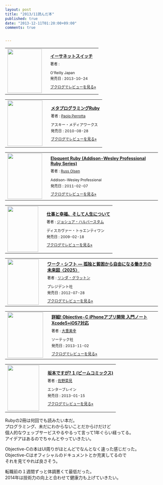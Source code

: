 ```yaml
---
layout: post
title: "2013/11読んだ本"
published: true
date: "2013-12-11T01:20:00+09:00"
comments: true


---
```


<div class="booklog_html"><table><tr><td class="booklog_html_image"><a href="http://www.oreilly.co.jp/books/9784873116426/" target="_blank"><img src="http://www.oreilly.co.jp/books/images/picture_small978-4-87311-642-6.gif" width="113" height="145" style="border:0;border-radius:0;" /></a></td><td class="booklog_html_info" style="padding-left:20px;"><div class="booklog_html_title" style="margin-bottom:10px;font-size:14px;font-weight:bold;"><a href="http://www.oreilly.co.jp/books/9784873116426/" target="_blank">イーサネットスイッチ</a></div><div style="margin-bottom:10px;"><div class="booklog_html_author" style="margin-bottom:15px;font-size:12px;;line-height:1.2em">著者 : </div><div class="booklog_html_manufacturer" style="margin-bottom:5px;font-size:12px;;line-height:1.2em">O'Reilly Japan</div><div class="booklog_html_release" style="font-size:12px;;line-height:1.2em">発売日 : 2013-10-24</div></div><div class="booklog_html_link_amazon"><a href="http://booklog.jp/item/11/9784873116426" style="font-size:12px;" target="_blank">ブクログでレビューを見る»</a></div></td></tr></table></div>
<div class="booklog_html"><table><tr><td class="booklog_html_image"><a href="http://www.amazon.co.jp/%E3%83%A1%E3%82%BF%E3%83%97%E3%83%AD%E3%82%B0%E3%83%A9%E3%83%9F%E3%83%B3%E3%82%B0Ruby-Paolo-Perrotta/dp/4048687158%3FSubscriptionId%3D0AVSM5SVKRWTFMG7ZR82%26tag%3D13nightcrows-22%26linkCode%3Dxm2%26camp%3D2025%26creative%3D165953%26creativeASIN%3D4048687158" target="_blank"><img src="http://ecx.images-amazon.com/images/I/51TODrMIEnL._SL160_.jpg" width="115" height="150" style="border:0;border-radius:0;" /></a></td><td class="booklog_html_info" style="padding-left:20px;"><div class="booklog_html_title" style="margin-bottom:10px;font-size:14px;font-weight:bold;"><a href="http://www.amazon.co.jp/%E3%83%A1%E3%82%BF%E3%83%97%E3%83%AD%E3%82%B0%E3%83%A9%E3%83%9F%E3%83%B3%E3%82%B0Ruby-Paolo-Perrotta/dp/4048687158%3FSubscriptionId%3D0AVSM5SVKRWTFMG7ZR82%26tag%3D13nightcrows-22%26linkCode%3Dxm2%26camp%3D2025%26creative%3D165953%26creativeASIN%3D4048687158" target="_blank">メタプログラミングRuby</a></div><div style="margin-bottom:10px;"><div class="booklog_html_author" style="margin-bottom:15px;font-size:12px;;line-height:1.2em">著者 : <a href="http://booklog.jp/author/Paolo+Perrotta" target="_blank">Paolo Perrotta</a></div><div class="booklog_html_manufacturer" style="margin-bottom:5px;font-size:12px;;line-height:1.2em">アスキー・メディアワークス</div><div class="booklog_html_release" style="font-size:12px;;line-height:1.2em">発売日 : 2010-08-28</div></div><div class="booklog_html_link_amazon"><a href="http://booklog.jp/item/1/4048687158" style="font-size:12px;" target="_blank">ブクログでレビューを見る»</a></div></td></tr></table></div>
<div class="booklog_html"><table><tr><td class="booklog_html_image"><a href="http://www.amazon.co.jp/Eloquent-Ruby-Addison-Wesley-Professional-Series-ebook/dp/B004MMEJ36%3FSubscriptionId%3D0AVSM5SVKRWTFMG7ZR82%26tag%3D13nightcrows-22%26linkCode%3Dxm2%26camp%3D2025%26creative%3D165953%26creativeASIN%3DB004MMEJ36" target="_blank"><img src="http://ecx.images-amazon.com/images/I/51NOH1DvAGL._SL160_.jpg" width="114" height="150" style="border:0;border-radius:0;" /></a></td><td class="booklog_html_info" style="padding-left:20px;"><div class="booklog_html_title" style="margin-bottom:10px;font-size:14px;font-weight:bold;"><a href="http://www.amazon.co.jp/Eloquent-Ruby-Addison-Wesley-Professional-Series-ebook/dp/B004MMEJ36%3FSubscriptionId%3D0AVSM5SVKRWTFMG7ZR82%26tag%3D13nightcrows-22%26linkCode%3Dxm2%26camp%3D2025%26creative%3D165953%26creativeASIN%3DB004MMEJ36" target="_blank">Eloquent Ruby (Addison-Wesley Professional Ruby Series)</a></div><div style="margin-bottom:10px;"><div class="booklog_html_author" style="margin-bottom:15px;font-size:12px;;line-height:1.2em">著者 : <a href="http://booklog.jp/author/Russ+Olsen" target="_blank">Russ Olsen</a></div><div class="booklog_html_manufacturer" style="margin-bottom:5px;font-size:12px;;line-height:1.2em">Addison-Wesley Professional</div><div class="booklog_html_release" style="font-size:12px;;line-height:1.2em">発売日 : 2011-02-07</div></div><div class="booklog_html_link_amazon"><a href="http://booklog.jp/item/1/B004MMEJ36" style="font-size:12px;" target="_blank">ブクログでレビューを見る»</a></div></td></tr></table></div>
<div class="booklog_html"><table><tr><td class="booklog_html_image"><a href="http://www.amazon.co.jp/%E4%BB%95%E4%BA%8B%E3%81%A8%E5%B9%B8%E7%A6%8F%E3%80%81%E3%81%9D%E3%81%97%E3%81%A6%E4%BA%BA%E7%94%9F%E3%81%AB%E3%81%A4%E3%81%84%E3%81%A6-%E3%82%B8%E3%83%A7%E3%82%B7%E3%83%A5%E3%82%A2%E3%83%BB%E3%83%8F%E3%83%AB%E3%83%90%E3%83%BC%E3%82%B9%E3%82%BF%E3%83%A0/dp/4887596839%3FSubscriptionId%3D0AVSM5SVKRWTFMG7ZR82%26tag%3D13nightcrows-22%26linkCode%3Dxm2%26camp%3D2025%26creative%3D165953%26creativeASIN%3D4887596839" target="_blank"><img src="http://ecx.images-amazon.com/images/I/51BkkH-iuoL._SL160_.jpg" width="101" height="150" style="border:0;border-radius:0;" /></a></td><td class="booklog_html_info" style="padding-left:20px;"><div class="booklog_html_title" style="margin-bottom:10px;font-size:14px;font-weight:bold;"><a href="http://www.amazon.co.jp/%E4%BB%95%E4%BA%8B%E3%81%A8%E5%B9%B8%E7%A6%8F%E3%80%81%E3%81%9D%E3%81%97%E3%81%A6%E4%BA%BA%E7%94%9F%E3%81%AB%E3%81%A4%E3%81%84%E3%81%A6-%E3%82%B8%E3%83%A7%E3%82%B7%E3%83%A5%E3%82%A2%E3%83%BB%E3%83%8F%E3%83%AB%E3%83%90%E3%83%BC%E3%82%B9%E3%82%BF%E3%83%A0/dp/4887596839%3FSubscriptionId%3D0AVSM5SVKRWTFMG7ZR82%26tag%3D13nightcrows-22%26linkCode%3Dxm2%26camp%3D2025%26creative%3D165953%26creativeASIN%3D4887596839" target="_blank">仕事と幸福、そして人生について</a></div><div style="margin-bottom:10px;"><div class="booklog_html_author" style="margin-bottom:15px;font-size:12px;;line-height:1.2em">著者 : <a href="http://booklog.jp/author/%E3%82%B8%E3%83%A7%E3%82%B7%E3%83%A5%E3%82%A2%E3%83%BB%E3%83%8F%E3%83%AB%E3%83%90%E3%83%BC%E3%82%B9%E3%82%BF%E3%83%A0" target="_blank">ジョシュア・ハルバースタム</a></div><div class="booklog_html_manufacturer" style="margin-bottom:5px;font-size:12px;;line-height:1.2em">ディスカヴァー・トゥエンティワン</div><div class="booklog_html_release" style="font-size:12px;;line-height:1.2em">発売日 : 2009-02-18</div></div><div class="booklog_html_link_amazon"><a href="http://booklog.jp/item/1/4887596839" style="font-size:12px;" target="_blank">ブクログでレビューを見る»</a></div></td></tr></table></div>
<div class="booklog_html"><table><tr><td class="booklog_html_image"><a href="http://www.amazon.co.jp/%E3%83%AF%E3%83%BC%E3%82%AF%E3%83%BB%E3%82%B7%E3%83%95%E3%83%88-%E2%80%95-%E5%AD%A4%E7%8B%AC%E3%81%A8%E8%B2%A7%E5%9B%B0%E3%81%8B%E3%82%89%E8%87%AA%E7%94%B1%E3%81%AB%E3%81%AA%E3%82%8B%E5%83%8D%E3%81%8D%E6%96%B9%E3%81%AE%E6%9C%AA%E6%9D%A5%E5%9B%B3%E3%80%882025%E3%80%89-%E3%83%AA%E3%83%B3%E3%83%80%E3%83%BB%E3%82%B0%E3%83%A9%E3%83%83%E3%83%88%E3%83%B3/dp/4833420163%3FSubscriptionId%3D0AVSM5SVKRWTFMG7ZR82%26tag%3D13nightcrows-22%26linkCode%3Dxm2%26camp%3D2025%26creative%3D165953%26creativeASIN%3D4833420163" target="_blank"><img src="http://ecx.images-amazon.com/images/I/51q5jtSKEQL._SL160_.jpg" width="103" height="150" style="border:0;border-radius:0;" /></a></td><td class="booklog_html_info" style="padding-left:20px;"><div class="booklog_html_title" style="margin-bottom:10px;font-size:14px;font-weight:bold;"><a href="http://www.amazon.co.jp/%E3%83%AF%E3%83%BC%E3%82%AF%E3%83%BB%E3%82%B7%E3%83%95%E3%83%88-%E2%80%95-%E5%AD%A4%E7%8B%AC%E3%81%A8%E8%B2%A7%E5%9B%B0%E3%81%8B%E3%82%89%E8%87%AA%E7%94%B1%E3%81%AB%E3%81%AA%E3%82%8B%E5%83%8D%E3%81%8D%E6%96%B9%E3%81%AE%E6%9C%AA%E6%9D%A5%E5%9B%B3%E3%80%882025%E3%80%89-%E3%83%AA%E3%83%B3%E3%83%80%E3%83%BB%E3%82%B0%E3%83%A9%E3%83%83%E3%83%88%E3%83%B3/dp/4833420163%3FSubscriptionId%3D0AVSM5SVKRWTFMG7ZR82%26tag%3D13nightcrows-22%26linkCode%3Dxm2%26camp%3D2025%26creative%3D165953%26creativeASIN%3D4833420163" target="_blank">ワーク・シフト ― 孤独と貧困から自由になる働き方の未来図〈2025〉</a></div><div style="margin-bottom:10px;"><div class="booklog_html_author" style="margin-bottom:15px;font-size:12px;;line-height:1.2em">著者 : <a href="http://booklog.jp/author/%E3%83%AA%E3%83%B3%E3%83%80%E3%83%BB%E3%82%B0%E3%83%A9%E3%83%83%E3%83%88%E3%83%B3" target="_blank">リンダ・グラットン</a></div><div class="booklog_html_manufacturer" style="margin-bottom:5px;font-size:12px;;line-height:1.2em">プレジデント社</div><div class="booklog_html_release" style="font-size:12px;;line-height:1.2em">発売日 : 2012-07-28</div></div><div class="booklog_html_link_amazon"><a href="http://booklog.jp/item/1/4833420163" style="font-size:12px;" target="_blank">ブクログでレビューを見る»</a></div></td></tr></table></div>
<div class="booklog_html"><table><tr><td class="booklog_html_image"><a href="http://www.amazon.co.jp/Objective-C-iPhone%E3%82%A2%E3%83%97%E3%83%AA%E9%96%8B%E7%99%BA-%E5%85%A5%E9%96%80%E3%83%8E%E3%83%BC%E3%83%88-Xcode5-iOS7%E5%AF%BE%E5%BF%9C/dp/4800710227%3FSubscriptionId%3D0AVSM5SVKRWTFMG7ZR82%26tag%3D13nightcrows-22%26linkCode%3Dxm2%26camp%3D2025%26creative%3D165953%26creativeASIN%3D4800710227" target="_blank"><img src="http://ecx.images-amazon.com/images/I/5108ukII8yL._SL160_.jpg" width="117" height="150" style="border:0;border-radius:0;" /></a></td><td class="booklog_html_info" style="padding-left:20px;"><div class="booklog_html_title" style="margin-bottom:10px;font-size:14px;font-weight:bold;"><a href="http://www.amazon.co.jp/Objective-C-iPhone%E3%82%A2%E3%83%97%E3%83%AA%E9%96%8B%E7%99%BA-%E5%85%A5%E9%96%80%E3%83%8E%E3%83%BC%E3%83%88-Xcode5-iOS7%E5%AF%BE%E5%BF%9C/dp/4800710227%3FSubscriptionId%3D0AVSM5SVKRWTFMG7ZR82%26tag%3D13nightcrows-22%26linkCode%3Dxm2%26camp%3D2025%26creative%3D165953%26creativeASIN%3D4800710227" target="_blank">詳細! Objective-C iPhoneアプリ開発 入門ノート Xcode5+iOS7対応</a></div><div style="margin-bottom:10px;"><div class="booklog_html_author" style="margin-bottom:15px;font-size:12px;;line-height:1.2em">著者 : <a href="http://booklog.jp/author/%E5%A4%A7%E9%87%8D%E7%BE%8E%E5%B9%B8" target="_blank">大重美幸</a></div><div class="booklog_html_manufacturer" style="margin-bottom:5px;font-size:12px;;line-height:1.2em">ソーテック社</div><div class="booklog_html_release" style="font-size:12px;;line-height:1.2em">発売日 : 2013-11-02</div></div><div class="booklog_html_link_amazon"><a href="http://booklog.jp/item/1/4800710227" style="font-size:12px;" target="_blank">ブクログでレビューを見る»</a></div></td></tr></table></div>
<div class="booklog_html"><table><tr><td class="booklog_html_image"><a href="http://www.amazon.co.jp/%E5%9D%82%E6%9C%AC%E3%81%A7%E3%81%99%E3%81%8C-1-%E3%83%93%E3%83%BC%E3%83%A0%E3%82%B3%E3%83%9F%E3%83%83%E3%82%AF%E3%82%B9-%E4%BD%90%E9%87%8E%E8%8F%9C%E8%A6%8B/dp/4047286338%3FSubscriptionId%3D0AVSM5SVKRWTFMG7ZR82%26tag%3D13nightcrows-22%26linkCode%3Dxm2%26camp%3D2025%26creative%3D165953%26creativeASIN%3D4047286338" target="_blank"><img src="http://ecx.images-amazon.com/images/I/51wRd7OZK3L._SL160_.jpg" width="104" height="150" style="border:0;border-radius:0;" /></a></td><td class="booklog_html_info" style="padding-left:20px;"><div class="booklog_html_title" style="margin-bottom:10px;font-size:14px;font-weight:bold;"><a href="http://www.amazon.co.jp/%E5%9D%82%E6%9C%AC%E3%81%A7%E3%81%99%E3%81%8C-1-%E3%83%93%E3%83%BC%E3%83%A0%E3%82%B3%E3%83%9F%E3%83%83%E3%82%AF%E3%82%B9-%E4%BD%90%E9%87%8E%E8%8F%9C%E8%A6%8B/dp/4047286338%3FSubscriptionId%3D0AVSM5SVKRWTFMG7ZR82%26tag%3D13nightcrows-22%26linkCode%3Dxm2%26camp%3D2025%26creative%3D165953%26creativeASIN%3D4047286338" target="_blank">坂本ですが? 1 (ビームコミックス)</a></div><div style="margin-bottom:10px;"><div class="booklog_html_author" style="margin-bottom:15px;font-size:12px;;line-height:1.2em">著者 : <a href="http://booklog.jp/author/%E4%BD%90%E9%87%8E%E8%8F%9C%E8%A6%8B" target="_blank">佐野菜見</a></div><div class="booklog_html_manufacturer" style="margin-bottom:5px;font-size:12px;;line-height:1.2em">エンターブレイン</div><div class="booklog_html_release" style="font-size:12px;;line-height:1.2em">発売日 : 2013-01-15</div></div><div class="booklog_html_link_amazon"><a href="http://booklog.jp/item/1/4047286338" style="font-size:12px;" target="_blank">ブクログでレビューを見る»</a></div></td></tr></table></div>  

Rubyの2冊は何回でも読みたい本だ。  
プログラミング、未だにわからないことだからけだけど  
個人的なウェッブサービスやるやるって言って1年ぐらい経ってる。  
アイデアはあるのでちゃんとやっていきたい。  
  
Objective-Cの本はUI周りがほとんどでなんとなく違った感じだった。  
Objective-Cはオフィシャルのドキュメントとか充実してるので  
それを見てやれば良さそう。  
  
転職前の１週間ずっと体調悪くて最低だった。  
2014年は技術力の向上と合わせて健康力も上げていきたい。

